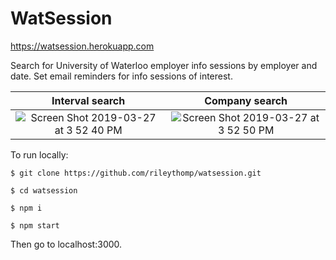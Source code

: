 # WatSession

https://watsession.herokuapp.com

Search for University of Waterloo employer info sessions by employer and date. Set email reminders for info sessions of interest. 

Interval search                    |  Company search
:-------------------------:|:-------------------------:
![Screen Shot 2019-03-27 at 3 52 40 PM](https://user-images.githubusercontent.com/35535783/55108432-fc0e4700-50a9-11e9-855d-b2ccb9e68deb.png)    |  ![Screen Shot 2019-03-27 at 3 52 50 PM](https://user-images.githubusercontent.com/35535783/55108440-fdd80a80-50a9-11e9-9955-e0df04a20d35.png)

To run locally:

```$ git clone https://github.com/rileythomp/watsession.git```

```$ cd watsession```

```$ npm i```

```$ npm start```

Then go to localhost:3000.
